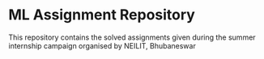 # ML Assignment Repository

This repository contains the solved assignments given during the summer internship campaign organised by NEILIT, Bhubaneswar
